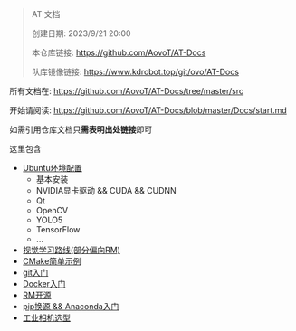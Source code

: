 > AT 文档
> 
> 创建日期: 2023/9/21 20:00
>
> 本仓库链接: https://github.com/AovoT/AT-Docs
> 
> 队库镜像链接: https://www.kdrobot.top/git/ovo/AT-Docs

所有文档在: https://github.com/AovoT/AT-Docs/tree/master/src

开始请阅读: https://github.com/AovoT/AT-Docs/blob/master/Docs/start.md

如需引用仓库文档只**需表明出处链接**即可

这里包含
- [Ubuntu环境配置](https://github.com/AovoT/AT-Docs/blob/master/src/enviroment_configure/Ubuntu.md)
  - 基本安装
  - NVIDIA显卡驱动 && CUDA && CUDNN
  - Qt
  - OpenCV
  - YOLO5
  - TensorFlow
  - ...
- [视觉学习路线(部分偏向RM)](https://github.com/AovoT/AT-Docs/blob/master/src/share/RM/AlgorithmGroup/Learn.md)
- [CMake简单示例](https://github.com/AovoT/AT-Docs/blob/master/src/GNU-Compiler/CMake.md)
- [git入门](https://github.com/AovoT/AT-Docs/blob/master/src/git)
- [Docker入门](https://github.com/AovoT/AT-Docs/blob/master/src/Docker/%E4%BB%A5%E4%BD%BF%E7%94%A8%E4%B8%BA%E5%AF%BC%E5%90%91%E7%9A%84Docker%2BROS%E5%85%A5%E9%97%A8%E6%95%99%E7%A8%8B.md)
- [RM开源](https://github.com/AovoT/AT-Docs/blob/master/src/Docker/%E4%BB%A5%E4%BD%BF%E7%94%A8%E4%B8%BA%E5%AF%BC%E5%90%91%E7%9A%84Docker%2BROS%E5%85%A5%E9%97%A8%E6%95%99%E7%A8%8B.md)
- [pip换源 && Anaconda入门](https://github.com/AovoT/AT-Docs/tree/master/src/language/python)
- [工业相机选型](https://github.com/AovoT/AT-Docs/blob/master/src/hardware/camera/%E7%9B%B8%E6%9C%BA%E9%80%89%E5%9E%8B.md)
